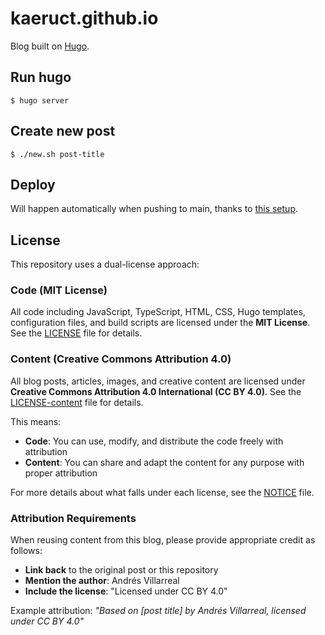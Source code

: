 # kaeruct.github.io

Blog built on [Hugo](https://gohugo.io/).

## Run hugo

```
$ hugo server
```

## Create new post

```
$ ./new.sh post-title
```

## Deploy

Will happen automatically when pushing to main, thanks to [this setup](https://gohugo.io/hosting-and-deployment/hosting-on-github/).

## License

This repository uses a dual-license approach:

### Code (MIT License)
All code including JavaScript, TypeScript, HTML, CSS, Hugo templates, configuration files, and build scripts are licensed under the **MIT License**. See the [LICENSE](LICENSE) file for details.

### Content (Creative Commons Attribution 4.0)
All blog posts, articles, images, and creative content are licensed under **Creative Commons Attribution 4.0 International (CC BY 4.0)**. See the [LICENSE-content](LICENSE-content) file for details.

This means:
- **Code**: You can use, modify, and distribute the code freely with attribution
- **Content**: You can share and adapt the content for any purpose with proper attribution

For more details about what falls under each license, see the [NOTICE](NOTICE) file.

### Attribution Requirements
When reusing content from this blog, please provide appropriate credit as follows:
- **Link back** to the original post or this repository
- **Mention the author**: Andrés Villarreal
- **Include the license**: "Licensed under CC BY 4.0"

Example attribution: *"Based on [post title] by Andrés Villarreal, licensed under CC BY 4.0"*